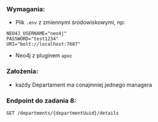 ### Wymagania:
* Plik `.env` z zmiennymi środowiskowymi, np:
```
NEO4J_USERNAME="neo4j"
PASSWORD="test1234"
URI="bolt://localhost:7687"
```
* Neo4j z pluginem `apoc`

### Założenia:
* każdy Departament ma conajmniej jednego managera

### Endpoint do zadania 8:
`GET /departments/{departmentUuid}/details`
